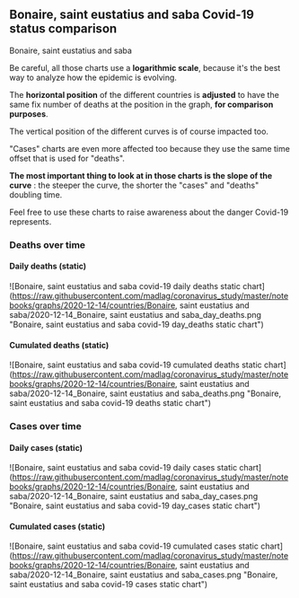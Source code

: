 ## Bonaire, saint eustatius and saba Covid-19 status comparison 

Bonaire, saint eustatius and saba



Be careful, all those charts use a **logarithmic scale**, because it's the best way to analyze how the epidemic is evolving.
 
The **horizontal position** of the different countries is **adjusted** to have the same fix number of deaths at the position in the graph, **for comparison purposes**.

The vertical position of the different curves is of course impacted too.

"Cases" charts are even more affected too because they use the same time offset that is used for "deaths".

**The most important thing to look at in those charts is the slope of the curve** : the steeper the curve, the shorter the "cases" and "deaths" doubling time.

Feel free to use these charts to raise awareness about the danger Covid-19 represents. 


 
### Deaths over time
 
#### Daily deaths (static)
![Bonaire, saint eustatius and saba covid-19 daily deaths static chart](https://raw.githubusercontent.com/madlag/coronavirus_study/master/notebooks/graphs/2020-12-14/countries/Bonaire, saint eustatius and saba/2020-12-14_Bonaire, saint eustatius and saba_day_deaths.png "Bonaire, saint eustatius and saba covid-19 day_deaths static chart")   
 
#### Cumulated deaths (static)
![Bonaire, saint eustatius and saba covid-19 cumulated deaths static chart](https://raw.githubusercontent.com/madlag/coronavirus_study/master/notebooks/graphs/2020-12-14/countries/Bonaire, saint eustatius and saba/2020-12-14_Bonaire, saint eustatius and saba_deaths.png "Bonaire, saint eustatius and saba covid-19 deaths static chart")   

 
### Cases over time
 
#### Daily cases (static)
![Bonaire, saint eustatius and saba covid-19 daily cases static chart](https://raw.githubusercontent.com/madlag/coronavirus_study/master/notebooks/graphs/2020-12-14/countries/Bonaire, saint eustatius and saba/2020-12-14_Bonaire, saint eustatius and saba_day_cases.png "Bonaire, saint eustatius and saba covid-19 day_cases static chart")   
 
#### Cumulated cases (static)
![Bonaire, saint eustatius and saba covid-19 cumulated cases static chart](https://raw.githubusercontent.com/madlag/coronavirus_study/master/notebooks/graphs/2020-12-14/countries/Bonaire, saint eustatius and saba/2020-12-14_Bonaire, saint eustatius and saba_cases.png "Bonaire, saint eustatius and saba covid-19 cases static chart")   

